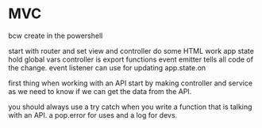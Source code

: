 # MVC

bcw create in the powershell 


start with router and set view and controller 
do some HTML work
app state hold global vars
controller is export functions 
event emitter tells all code of the change. 
event listener can use for updating 
app.state.on 

first thing when working with an API start by making controller and service as we need to know if we can get the data from the API. 

you should always use a try catch when you write a function that is talking with an API.
a pop.error for uses and a log for devs.

